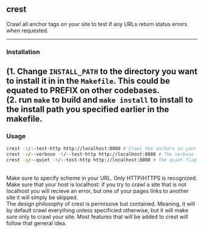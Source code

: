 ## crest
Crawl all anchor tags on your site to test if any URLs return status errors when requested. 

---

### Installation
(1. Change `INSTALL_PATH` to the directory you want to install it in in the `Makefile`. This could be equated to PREFIX on other codebases.<br>
(2. run `make` to build and `make install` to install to the install path you specified earlier in the makefile. <br>
---

### Usage
``` bash
crest -t/--test-http http://localhost:8080 # Crawl the anchors on your site.
crest -v/--verbose -t/--test-http http://localhost:8080 # The verbose flag will modify your testing flag, so it is not a flag that has any standalone functionoality. It will print verbose logging messages for all stages in the crawling process.
crest -q/--quiet -t/--test-http http://localhost:8080 # The quiet flag will print messages sent to stderr.
```
<br>
Make sure to specify scheme in your URL. Only HTTP/HTTPS is recognized. Make sure that your host is localhost: if you try to crawl a site that is not localhost you will recieve an error, but one of your pages links to another site it will simply be skipped. <br>
The design philosophy of crest is permissive but contained. Meaning, it will by default crawl everything unless specificied otherwise, but it will make sure only to crawl your site. Most features that will be added to crest will follow that general idea.

